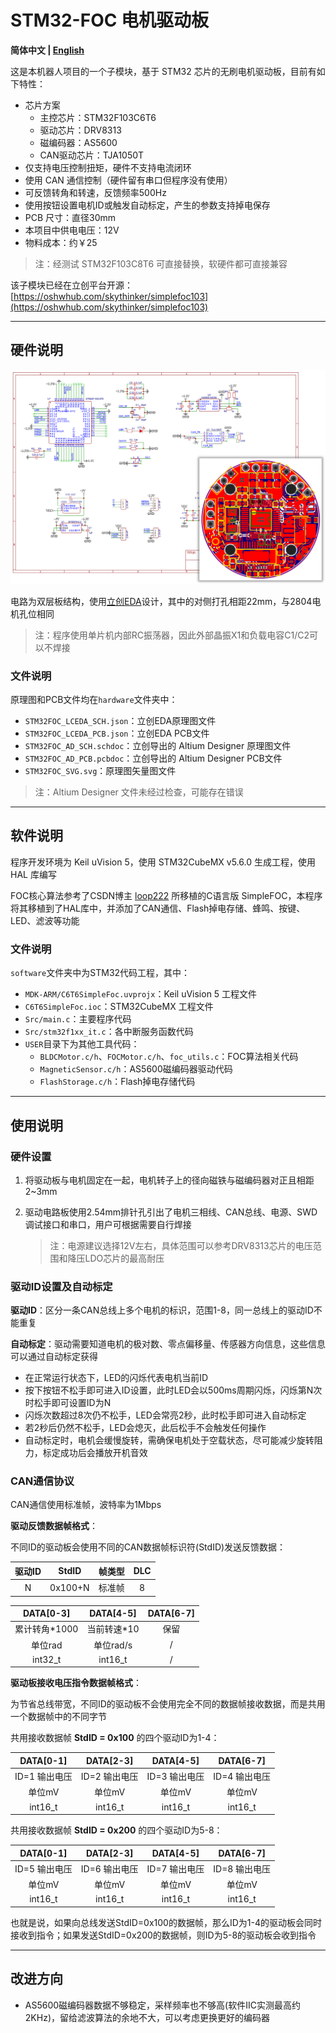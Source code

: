 # STM32-FOC 电机驱动板

**简体中文 | [English](README_en.md)**

这是本机器人项目的一个子模块，基于 STM32 芯片的无刷电机驱动板，目前有如下特性：

- 芯片方案
	- 主控芯片：STM32F103C6T6
	- 驱动芯片：DRV8313
	- 磁编码器：AS5600
	- CAN驱动芯片：TJA1050T
- 仅支持电压控制扭矩，硬件不支持电流闭环
- 使用 CAN 通信控制（硬件留有串口但程序没有使用）
- 可反馈转角和转速，反馈频率500Hz
- 使用按钮设置电机ID或触发自动标定，产生的参数支持掉电保存
- PCB 尺寸：直径30mm
- 本项目中供电电压：12V
- 物料成本：约￥25

> 注：经测试 STM32F103C8T6 可直接替换，软硬件都可直接兼容

该子模块已经在立创平台开源：[https://oshwhub.com/skythinker/simplefoc103](https://oshwhub.com/skythinker/simplefoc103)

---

## 硬件说明

![电路设计](readme-img/design.png)

电路为双层板结构，使用[立创EDA](https://lceda.cn/)设计，其中的对侧打孔相距22mm，与2804电机孔位相同

> 注：程序使用单片机内部RC振荡器，因此外部晶振X1和负载电容C1/C2可以不焊接

### 文件说明

原理图和PCB文件均在`hardware`文件夹中：

- `STM32FOC_LCEDA_SCH.json`：立创EDA原理图文件
- `STM32FOC_LCEDA_PCB.json`：立创EDA PCB文件
- `STM32FOC_AD_SCH.schdoc`：立创导出的 Altium Designer 原理图文件
- `STM32FOC_AD_PCB.pcbdoc`：立创导出的 Altium Designer PCB文件
- `STM32FOC_SVG.svg`：原理图矢量图文件

> 注：Altium Designer 文件未经过检查，可能存在错误

---

## 软件说明

程序开发环境为 Keil uVision 5，使用 STM32CubeMX v5.6.0 生成工程，使用 HAL 库编写

FOC核心算法参考了CSDN博主 [loop222](https://blog.csdn.net/loop222) 所移植的C语言版 SimpleFOC，本程序将其移植到了HAL库中，并添加了CAN通信、Flash掉电存储、蜂鸣、按键、LED、滤波等功能

### 文件说明

`software`文件夹中为STM32代码工程，其中：

- `MDK-ARM/C6T6SimpleFoc.uvprojx`：Keil uVision 5 工程文件
- `C6T6SimpleFoc.ioc`：STM32CubeMX 工程文件
- `Src/main.c`：主要程序代码
- `Src/stm32f1xx_it.c`：各中断服务函数代码
- `USER`目录下为其他工具代码：
	- `BLDCMotor.c/h`、`FOCMotor.c/h`、`foc_utils.c`：FOC算法相关代码
	- `MagneticSensor.c/h`：AS5600磁编码器驱动代码
	- `FlashStorage.c/h`：Flash掉电存储代码

---

## 使用说明

### 硬件设置

1. 将驱动板与电机固定在一起，电机转子上的径向磁铁与磁编码器对正且相距2~3mm

2. 驱动电路板使用2.54mm排针孔引出了电机三相线、CAN总线、电源、SWD调试接口和串口，用户可根据需要自行焊接

	> 注：电源建议选择12V左右，具体范围可以参考DRV8313芯片的电压范围和降压LDO芯片的最高耐压

### 驱动ID设置及自动标定

**驱动ID**：区分一条CAN总线上多个电机的标识，范围1-8，同一总线上的驱动ID不能重复

**自动标定**：驱动需要知道电机的极对数、零点偏移量、传感器方向信息，这些信息可以通过自动标定获得

- 在正常运行状态下，LED的闪烁代表电机当前ID
- 按下按钮不松手即可进入ID设置，此时LED会以500ms周期闪烁，闪烁第N次时松手即可设置ID为N
- 闪烁次数超过8次仍不松手，LED会常亮2秒，此时松手即可进入自动标定
- 若2秒后仍然不松手，LED会熄灭，此后松手不会触发任何操作
- 自动标定时，电机会缓慢旋转，需确保电机处于空载状态，尽可能减少旋转阻力，标定成功后会播放开机音效

### CAN通信协议

CAN通信使用标准帧，波特率为1Mbps

**驱动反馈数据帧格式**：

不同ID的驱动板会使用不同的CAN数据帧标识符(StdID)发送反馈数据：

| 驱动ID | StdID | 帧类型 | DLC |
| :------: | :----------: | :----: | :-: |
| N | 0x100+N | 标准帧 | 8 |

| DATA[0-3] | DATA[4-5] | DATA[6-7] |
| :------: | :------: | :------: |
| 累计转角*1000 | 当前转速*10 | 保留 |
| 单位rad | 单位rad/s | / |
| int32_t | int16_t | / |

**驱动板接收电压指令数据帧格式**：

为节省总线带宽，不同ID的驱动板不会使用完全不同的数据帧接收数据，而是共用一个数据帧中的不同字节

共用接收数据帧 **StdID = 0x100** 的四个驱动ID为1-4：

| DATA[0-1] | DATA[2-3] | DATA[4-5] | DATA[6-7] |
| :------: | :------: | :------: | :------: |
| ID=1 输出电压 | ID=2 输出电压 | ID=3 输出电压 | ID=4 输出电压 |
| 单位mV | 单位mV | 单位mV | 单位mV |
| int16_t | int16_t | int16_t | int16_t |

共用接收数据帧 **StdID = 0x200** 的四个驱动ID为5-8：

| DATA[0-1] | DATA[2-3] | DATA[4-5] | DATA[6-7] |
| :------: | :------: | :------: | :------: |
| ID=5 输出电压 | ID=6 输出电压 | ID=7 输出电压 | ID=8 输出电压 |
| 单位mV | 单位mV | 单位mV | 单位mV |
| int16_t | int16_t | int16_t | int16_t |

也就是说，如果向总线发送StdID=0x100的数据帧，那么ID为1-4的驱动板会同时接收到指令；如果发送StdID=0x200的数据帧，则ID为5-8的驱动板会收到指令

---

## 改进方向

- AS5600磁编码器数据不够稳定，采样频率也不够高(软件IIC实测最高约2KHz)，留给滤波算法的余地不大，可以考虑更换更好的编码器
